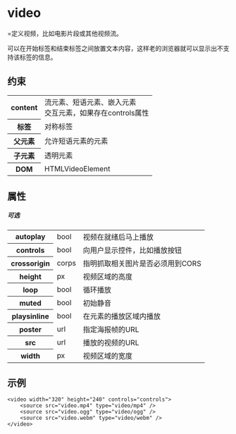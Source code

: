 # video

=定义视频，比如电影片段或其他视频流。

可以在开始标签和结束标签之间放置文本内容，这样老的浏览器就可以显示出不支持该标签的信息。

## 约束

<table>
<tr>
    <th>content</th>
    <td>流元素、短语元素、嵌入元素<br/>交互元素，如果存在controls属性</td>
</tr>
<tr>
    <th>标签</th>
    <td>对称标签</td>
</tr>
<tr>
    <th>父元素</th>
    <td>允许短语元素的元素</td>
</tr>
<tr>
    <th>子元素</th>
    <td>透明元素</td>
</tr>
<tr>
    <th>DOM</th>
    <td>HTMLVideoElement</td>
</tr>
</table>

## 属性

##### 可选

<table>
<tr>
	<th>autoplay</th>
	<td>bool</td>
	<td>视频在就绪后马上播放</td>
</tr>
<tr>
	<th>controls</th>
	<td>bool</td>
	<td>向用户显示控件，比如播放按钮</td>
</tr>
<tr>
	<th>crossorigin</th>
	<td>corps</td>
	<td>指明抓取相关图片是否必须用到CORS</td>
</tr>
<tr>
	<th>height</th>
	<td>px</td>
	<td>视频区域的高度</td>
</tr>
<tr>
	<th>loop</th>
	<td>bool</td>
	<td>循环播放</td>
</tr>
<tr>
	<th>muted</th>
	<td>bool</td>
	<td>初始静音</td>
</tr>
<tr>
	<th>playsinline</th>
	<td>bool</td>
	<td>在元素的播放区域内播放</td>
</tr>
<tr>
	<th>poster</th>
	<td>url</td>
	<td>指定海报帧的URL</td>
</tr>
<tr>
	<th>src</th>
	<td>url</td>
	<td>播放的视频的URL</td>
</tr>
<tr>
	<th>width</th>
	<td>px</td>
	<td>视频区域的宽度</td>
</tr>
</table>

## 示例

```
<video width="320" height="240" controls="controls">
	<source src="video.mp4" type="video/mp4" />
	<source src="video.ogg" type="video/ogg" />
	<source src="video.webm" type="video/webm" />
</video>
```